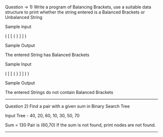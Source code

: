 Question → 1)  Write a program of Balancing Brackets, use a suitable data structure to print whether the string entered is a Balanced Brackets or Unbalanced String

Sample input

( [ [ { } ] ] )

Sample Output

The entered String has Balanced Brackets

Sample Input

( [ [ { } ] ] ) )

Sample Output

The entered Strings do not contain Balanced Brackets

-------------------------------------------------------------------------------------------------

Question 2) Find a pair with a given sum in Binary Search Tree

Input Tree - 40, 20, 60,  10, 30, 50, 70
 
Sum = 130
Pair is (60,70)
If the sum is not found, print nodes are not found.

-------------------------------------------------------------------------------------------------
